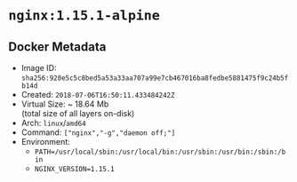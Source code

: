 # `nginx:1.15.1-alpine`

## Docker Metadata

- Image ID: `sha256:920e5c5c8bed5a53a33aa707a99e7cb467016ba8fedbe5881475f9c24b5fb14d`
- Created: `2018-07-06T16:50:11.433484242Z`
- Virtual Size: ~ 18.64 Mb  
  (total size of all layers on-disk)
- Arch: `linux`/`amd64`
- Command: `["nginx","-g","daemon off;"]`
- Environment:
  - `PATH=/usr/local/sbin:/usr/local/bin:/usr/sbin:/usr/bin:/sbin:/bin`
  - `NGINX_VERSION=1.15.1`
